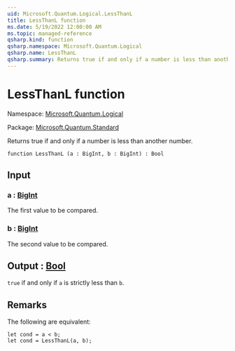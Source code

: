 ```yaml
---
uid: Microsoft.Quantum.Logical.LessThanL
title: LessThanL function
ms.date: 5/19/2022 12:00:00 AM
ms.topic: managed-reference
qsharp.kind: function
qsharp.namespace: Microsoft.Quantum.Logical
qsharp.name: LessThanL
qsharp.summary: Returns true if and only if a number is less than another number.
---
```


# LessThanL function

Namespace: [Microsoft.Quantum.Logical](xref:Microsoft.Quantum.Logical)

Package: [Microsoft.Quantum.Standard](https://nuget.org/packages/Microsoft.Quantum.Standard)


Returns true if and only if a number is less than another number.

```qsharp
function LessThanL (a : BigInt, b : BigInt) : Bool
```


## Input

### a : [BigInt](xref:microsoft.quantum.qsharp.valueliterals#bigint-literals)

The first value to be compared.


### b : [BigInt](xref:microsoft.quantum.qsharp.valueliterals#bigint-literals)

The second value to be compared.



## Output : [Bool](xref:microsoft.quantum.qsharp.valueliterals#bool-literals)

`true` if and only if `a` is strictly less than `b`.

## Remarks

The following are equivalent:```qsharplet cond = a < b;let cond = LessThanL(a, b);```